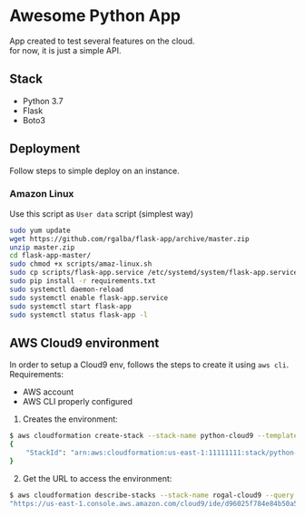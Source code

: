 # Awesome Python App

App created to test several features on the cloud.  
for now, it is just a simple API.

## Stack

- Python 3.7
- Flask
- Boto3


## Deployment

Follow steps to simple deploy on an instance.

### Amazon Linux

Use this script as `User data` script (simplest way)

```sh
sudo yum update
wget https://github.com/rgalba/flask-app/archive/master.zip
unzip master.zip
cd flask-app-master/
sudo chmod +x scripts/amaz-linux.sh
sudo cp scripts/flask-app.service /etc/systemd/system/flask-app.service
sudo pip install -r requirements.txt
sudo systemctl daemon-reload
sudo systemctl enable flask-app.service
sudo systemctl start flask-app
sudo systemctl status flask-app -l
```

## AWS Cloud9 environment

In order to setup a Cloud9 env, follows the steps to create it using `aws cli`.  
Requirements:
- AWS account
- AWS CLI properly configured

1. Creates the environment:
```sh
$ aws cloudformation create-stack --stack-name python-cloud9 --template-body file://automation/cloud9.yml
{
    "StackId": "arn:aws:cloudformation:us-east-1:11111111:stack/python-cloud9/e380a640-1c51-11eb-8c00-0e69ad9c0de11"
}
```

2. Get the URL to access the environment:

```sh
$ aws cloudformation describe-stacks --stack-name rogal-cloud9 --query "Stacks[0].Outputs[0].OutputValue"
"https://us-east-1.console.aws.amazon.com/cloud9/ide/d96025f784e84b50a59daf55190e4bd1"
```